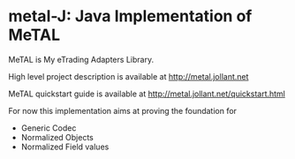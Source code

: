 # metal-J: Java Implementation of MeTAL
MeTAL is My eTrading Adapters Library.

High level project description is available at http://metal.jollant.net

MeTAL quickstart guide is available at http://metal.jollant.net/quickstart.html

For now this implementation aims at proving the foundation for
* Generic Codec
* Normalized Objects
* Normalized Field values
